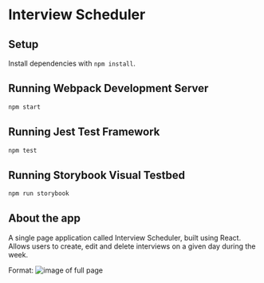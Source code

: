 # Interview Scheduler

## Setup

Install dependencies with `npm install`.

## Running Webpack Development Server

```sh
npm start
```

## Running Jest Test Framework

```sh
npm test
```

## Running Storybook Visual Testbed

```sh
npm run storybook
```

## About the app

A single page application called Interview Scheduler, built using React.  Allows users to create, edit and delete interviews on a given day during the week.

Format: ![image of full page](https://gyazo.com/4539ce1991d960ce8735fead5d551247)